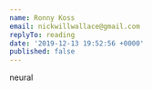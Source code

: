 ```yaml
---
name: Ronny Koss
email: nickwillwallace@gmail.com
replyTo: reading
date: '2019-12-13 19:52:56 +0000'
published: false
---
```


neural